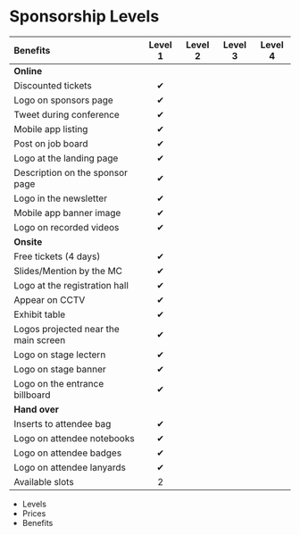 # Sponsorship Levels

| Benefits | Level 1 | Level 2 | Level 3 | Level 4 |
| :--- | :---: | :---: | :---: | :---: |
| **Online** |  |  |  |  |
| Discounted tickets |  ✔  |  |  |  |
| Logo on sponsors page | ✔ |  |  |  |
| Tweet during conference | ✔ |  |  |  |
| Mobile app listing | ✔ |  |  |  |
| Post on job board |  ✔  |  |  |  |
| Logo at the landing page |  ✔  |  |  |  |
| Description on the sponsor page |    ✔  |  |  |  |
| Logo in the newsletter |  ✔  |  |  |  |
| Mobile app banner image |  ✔  |  |  |  |
| Logo on recorded videos |  ✔  |  |  |  |
| **Onsite** |  |  |  |  |
| Free tickets \(4 days\) |  ✔  |  |  |  |
| Slides/Mention by the MC |  ✔  |  |  |  |
| Logo at the registration hall |  ✔  |  |  |  |
| Appear on CCTV |  ✔  |  |  |  |
| Exhibit table |  ✔  |  |  |  |
| Logos projected near the main screen |  ✔  |  |  |  |
| Logo on stage lectern |  ✔  |  |  |  |
| Logo on stage banner |  ✔  |  |  |  |
| Logo on the entrance billboard |  ✔  |  |  |  |
| **Hand over** |  |  |  |  |
| Inserts to attendee bag |  ✔  |  |  |  |
| Logo on attendee notebooks |  ✔  |  |  |  |
| Logo on attendee badges |  ✔  |  |  |  |
| Logo on attendee lanyards |  ✔  |  |  |  |
| Available slots |  2 |  |  |  |

* Levels
* Prices
* Benefits



